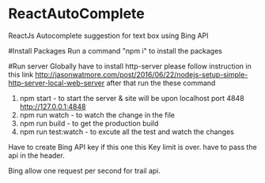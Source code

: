 # ReactAutoComplete
ReactJs Autocomplete suggestion for text box using Bing API

#Install Packages
Run a command "npm i" to install the packages

#Run server
Globally have to install http-server please follow instruction in this link
http://jasonwatmore.com/post/2016/06/22/nodejs-setup-simple-http-server-local-web-server
after that run the these command
  1. npm start - to start the server & site will be upon localhost port 4848
      http://127.0.0.1:4848
  2. npm run watch - to watch the change in the file
  3. npm run build - to get the production build
  4. npm run test:watch - to excute all the test and watch the changes
  
Have to create Bing API key if this one this Key limit is over. have to pass the api in the header.

Bing allow one request per second for trail api. 
